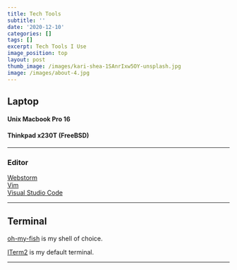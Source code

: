 ```yaml
---
title: Tech Tools
subtitle: ''
date: '2020-12-10'
categories: []
tags: []
excerpt: Tech Tools I Use
image_position: top
layout: post
thumb_image: /images/kari-shea-1SAnrIxw5OY-unsplash.jpg
image: /images/about-4.jpg
---
```

## Laptop
#### Unix Macbook Pro 16
#### Thinkpad x230T (FreeBSD)

----

### Editor
  <a href="https://www.jetbrains.com/webstorm/">Webstorm</a>
 <br><a href="https://www.vim.org/">Vim</a></br>
 <a href="https://code.visualstudio.com/">Visual Studio Code</a>
 
 
 ---
 
 ## Terminal
 
[oh-my-fish] is my shell of choice.
 
[ITerm2] is my default terminal.
 
 ---
 
 [oh-my-fish]:https://github.com/oh-my-fish/oh-my-fish
 [ITerm2]:https://iterm2.com/
